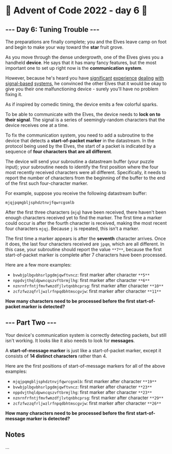<!-- Content between the PART1 and PART2 tags will be automatically replaced with the challenge's description. -->

# 🎄 Advent of Code 2022 - day 6 🎄

<!--PART1-->
## \--- Day 6: Tuning Trouble ---

The preparations are finally complete; you and the Elves leave camp on foot and begin to make your way toward the **star** fruit grove.

As you move through the dense undergrowth, one of the Elves gives you a handheld **device**. He says that it has many fancy features, but the most important one to set up right now is the **communication system**.

However, because he's heard you have [significant](/2016/day/6) [experience](/2016/day/25) [dealing](/2019/day/7) [with](/2019/day/9) [signal-based](/2019/day/16) [systems](/2021/day/25), he convinced the other Elves that it would be okay to give you their one malfunctioning device - surely you'll have no problem fixing it.

As if inspired by comedic timing, the device emits a few colorful sparks.

To be able to communicate with the Elves, the device needs to **lock on to their signal**. The signal is a series of seemingly-random characters that the device receives one at a time.

To fix the communication system, you need to add a subroutine to the device that detects a **start-of-packet marker** in the datastream. In the protocol being used by the Elves, the start of a packet is indicated by a sequence of **four characters that are all different**.

The device will send your subroutine a datastream buffer (your puzzle input); your subroutine needs to identify the first position where the four most recently received characters were all different. Specifically, it needs to report the number of characters from the beginning of the buffer to the end of the first such four-character marker.

For example, suppose you receive the following datastream buffer:

```
mjqjpqmgbljsphdztnvjfqwrcgsmlb
```

After the first three characters (`mjq`) have been received, there haven't been enough characters received yet to find the marker. The first time a marker could occur is after the fourth character is received, making the most recent four characters `mjqj`. Because `j` is repeated, this isn't a marker.

The first time a marker appears is after the **seventh** character arrives. Once it does, the last four characters received are `jpqm`, which are all different. In this case, your subroutine should report the value `**7**`, because the first start-of-packet marker is complete after 7 characters have been processed.

Here are a few more examples:

*   `bvwbjplbgvbhsrlpgdmjqwftvncz`: first marker after character `**5**`
*   `nppdvjthqldpwncqszvftbrmjlhg`: first marker after character `**6**`
*   `nznrnfrfntjfmvfwmzdfjlvtqnbhcprsg`: first marker after character `**10**`
*   `zcfzfwzzqfrljwzlrfnpqdbhtmscgvjw`: first marker after character `**11**`

**How many characters need to be processed before the first start-of-packet marker is detected?**
<!--/PART1-->

<!--PART2-->
## \--- Part Two ---

Your device's communication system is correctly detecting packets, but still isn't working. It looks like it also needs to look for **messages**.

A **start-of-message marker** is just like a start-of-packet marker, except it consists of **14 distinct characters** rather than 4.

Here are the first positions of start-of-message markers for all of the above examples:

*   `mjqjpqmgbljsphdztnvjfqwrcgsmlb`: first marker after character `**19**`
*   `bvwbjplbgvbhsrlpgdmjqwftvncz`: first marker after character `**23**`
*   `nppdvjthqldpwncqszvftbrmjlhg`: first marker after character `**23**`
*   `nznrnfrfntjfmvfwmzdfjlvtqnbhcprsg`: first marker after character `**29**`
*   `zcfzfwzzqfrljwzlrfnpqdbhtmscgvjw`: first marker after character `**26**`

**How many characters need to be processed before the first start-of-message marker is detected?**
<!--/PART2-->

## Notes

...
